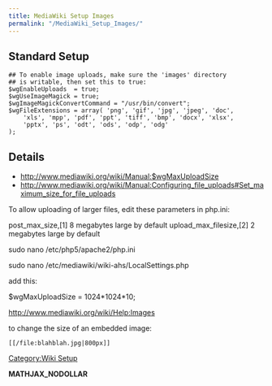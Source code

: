 ```yaml
---
title: MediaWiki Setup Images
permalink: "/MediaWiki_Setup_Images/"
---
```


Standard Setup
--------------

    ## To enable image uploads, make sure the 'images' directory
    ## is writable, then set this to true:
    $wgEnableUploads  = true;
    $wgUseImageMagick = true;
    $wgImageMagickConvertCommand = "/usr/bin/convert";
    $wgFileExtensions = array( 'png', 'gif', 'jpg', 'jpeg', 'doc',
        'xls', 'mpp', 'pdf', 'ppt', 'tiff', 'bmp', 'docx', 'xlsx',
        'pptx', 'ps', 'odt', 'ods', 'odp', 'odg'
    );

Details
-------

-   <http://www.mediawiki.org/wiki/Manual:$wgMaxUploadSize>
-   <http://www.mediawiki.org/wiki/Manual:Configuring_file_uploads#Set_maximum_size_for_file_uploads>

To allow uploading of larger files, edit these parameters in php.ini:

post_max_size,\[1\] 8 megabytes large by default upload_max_filesize,\[2\] 2 megabytes large by default

sudo nano /etc/php5/apache2/php.ini

sudo nano /etc/mediawiki/wiki-ahs/LocalSettings.php

add this:

$wgMaxUploadSize = 1024\*1024\*10;

<http://www.mediawiki.org/wiki/Help:Images>

to change the size of an embedded image:

    [[/file:blahblah.jpg|800px]]

[Category:Wiki Setup](/Category:Wiki_Setup "wikilink")

__MATHJAX_NODOLLAR__
